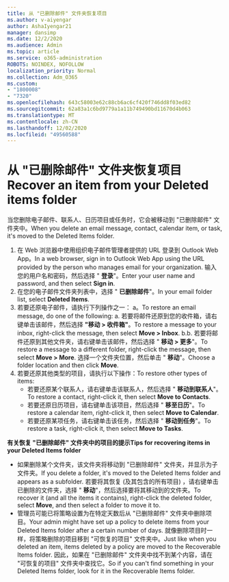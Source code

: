 ```yaml
---
title: 从 "已删除邮件" 文件夹恢复项目
ms.author: v-aiyengar
author: AshaIyengar21
manager: dansimp
ms.date: 12/2/2020
ms.audience: Admin
ms.topic: article
ms.service: o365-administration
ROBOTS: NOINDEX, NOFOLLOW
localization_priority: Normal
ms.collection: Adm_O365
ms.custom:
- "1800008"
- "7320"
ms.openlocfilehash: 643c58003e62c88cb6ac6cf420f746dd8f03ed82
ms.sourcegitcommit: 62a83a1c6bd9779a1a11b749490bd11670d4b063
ms.translationtype: MT
ms.contentlocale: zh-CN
ms.lasthandoff: 12/02/2020
ms.locfileid: "49560588"
---
```

# <a name="recover-an-item-from-your-deleted-items-folder"></a><span data-ttu-id="e1152-102">从 "已删除邮件" 文件夹恢复项目</span><span class="sxs-lookup"><span data-stu-id="e1152-102">Recover an item from your Deleted items folder</span></span>

<span data-ttu-id="e1152-103">当您删除电子邮件、联系人、日历项目或任务时，它会被移动到 "已删除邮件" 文件夹中。</span><span class="sxs-lookup"><span data-stu-id="e1152-103">When you delete an email message, contact, calendar item, or task, it's moved to the Deleted Items folder.</span></span>

1. <span data-ttu-id="e1152-104">在 Web 浏览器中使用组织电子邮件管理者提供的 URL 登录到 Outlook Web App。</span><span class="sxs-lookup"><span data-stu-id="e1152-104">In a web browser, sign in to Outlook Web App using the URL provided by the person who manages email for your organization.</span></span> <span data-ttu-id="e1152-105">输入您的用户名和密码，然后选择 " **登录**"。</span><span class="sxs-lookup"><span data-stu-id="e1152-105">Enter your user name and password, and then select **Sign in**.</span></span>
1. <span data-ttu-id="e1152-106">在您的电子邮件文件夹列表中，选择 " **已删除邮件**"。</span><span class="sxs-lookup"><span data-stu-id="e1152-106">In your email folder list, select **Deleted Items**.</span></span>
1. <span data-ttu-id="e1152-107">若要还原电子邮件，请执行下列操作之一： a。</span><span class="sxs-lookup"><span data-stu-id="e1152-107">To restore an email message, do one of the following: a.</span></span> <span data-ttu-id="e1152-108">若要将邮件还原到您的收件箱，请右键单击该邮件，然后选择 **"移动 > 收件箱"**。</span><span class="sxs-lookup"><span data-stu-id="e1152-108">To restore a message to your inbox, right-click the message, then select **Move > Inbox**.</span></span>
    <span data-ttu-id="e1152-109">b.</span><span class="sxs-lookup"><span data-stu-id="e1152-109">b.</span></span> <span data-ttu-id="e1152-110">若要将邮件还原到其他文件夹，请右键单击该邮件，然后选择 " **移动 > 更多**"。</span><span class="sxs-lookup"><span data-stu-id="e1152-110">To restore a message to a different folder, right-click the message, then select **Move > More**.</span></span> <span data-ttu-id="e1152-111">选择一个文件夹位置，然后单击 " **移动**"。</span><span class="sxs-lookup"><span data-stu-id="e1152-111">Choose a folder location and then click **Move**.</span></span>
4. <span data-ttu-id="e1152-112">若要还原其他类型的项目，请执行以下操作：</span><span class="sxs-lookup"><span data-stu-id="e1152-112">To restore other types of items:</span></span>
    - <span data-ttu-id="e1152-113">若要还原某个联系人，请右键单击该联系人，然后选择 " **移动到联系人**"。</span><span class="sxs-lookup"><span data-stu-id="e1152-113">To restore a contact, right-click it, then select **Move to Contacts**.</span></span>
    - <span data-ttu-id="e1152-114">若要还原日历项目，请右键单击该项目，然后选择 " **移至日历**"。</span><span class="sxs-lookup"><span data-stu-id="e1152-114">To restore a calendar item, right-click it, then select **Move to Calendar**.</span></span>
    - <span data-ttu-id="e1152-115">若要还原某项任务，请右键单击该任务，然后选择 " **移动到任务**"。</span><span class="sxs-lookup"><span data-stu-id="e1152-115">To restore a task, right-click it, then select **Move to Tasks**.</span></span>

<span data-ttu-id="e1152-116">**有关恢复 "已删除邮件" 文件夹中的项目的提示**</span><span class="sxs-lookup"><span data-stu-id="e1152-116">**Tips for recovering items in your Deleted Items folder**</span></span>

- <span data-ttu-id="e1152-117">如果删除某个文件夹，该文件夹将移动到 "已删除邮件" 文件夹，并显示为子文件夹。</span><span class="sxs-lookup"><span data-stu-id="e1152-117">If you delete a folder, it's moved to the Deleted Items folder and appears as a subfolder.</span></span> <span data-ttu-id="e1152-118">若要将其恢复 (及其包含的所有项目) ，请右键单击已删除的文件夹，选择 " **移动**"，然后选择要将其移动到的文件夹。</span><span class="sxs-lookup"><span data-stu-id="e1152-118">To recover it (and all the items it contains), right-click the deleted folder, select **Move**, and then select a folder to move it to.</span></span>
- <span data-ttu-id="e1152-119">管理员可能已将策略设置为在特定天数后从 "已删除邮件" 文件夹中删除项目。</span><span class="sxs-lookup"><span data-stu-id="e1152-119">Your admin might have set up a policy to delete items from your Deleted Items folder after a certain number of days.</span></span> <span data-ttu-id="e1152-120">就像删除项目时一样，将策略删除的项目移到 "可恢复的项目" 文件夹中。</span><span class="sxs-lookup"><span data-stu-id="e1152-120">Just like when you deleted an item, items deleted by a policy are moved to the Recoverable Items folder.</span></span> <span data-ttu-id="e1152-121">因此，如果在 "已删除邮件" 文件夹中找不到某个内容，请在 "可恢复的项目" 文件夹中查找它。</span><span class="sxs-lookup"><span data-stu-id="e1152-121">So if you can't find something in your Deleted Items folder, look for it in the Recoverable Items folder.</span></span>

